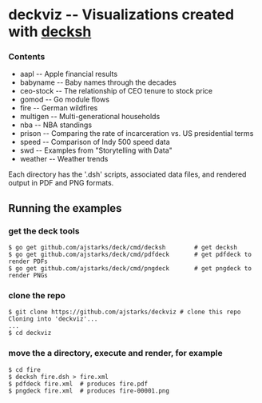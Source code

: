 # deckviz -- Visualizations created with [decksh](https://github.com/ajstarks/deck/blob/master/cmd/decksh/README.md)

### Contents

* aapl -- Apple financial results
* babyname -- Baby names through the decades
* ceo-stock -- The relationship of CEO tenure to stock price
* gomod -- Go module flows
* fire -- German wildfires
* multigen -- Multi-generational households
* nba -- NBA standings
* prison -- Comparing the rate of incarceration vs. US presidential terms
* speed -- Comparison of Indy 500 speed data
* swd -- Examples from "Storytelling with Data"
* weather -- Weather trends

Each directory has the '.dsh' scripts, associated data files, and rendered output in PDF and PNG formats.

## Running the examples

### get the deck tools

	$ go get github.com/ajstarks/deck/cmd/decksh		# get decksh
	$ go get github.com/ajstarks/deck/cmd/pdfdeck		# get pdfdeck to render PDFs
	$ go get github.com/ajstarks/deck/cmd/pngdeck		# get pngdeck to render PNGs
	
### clone the repo
	
	$ git clone https://github.com/ajstarks/deckviz	# clone this repo
	Cloning into 'deckviz'...
	...
	$ cd deckviz
	
### move the a directory, execute and render, for example


	$ cd fire
	$ decksh fire.dsh > fire.xml
	$ pdfdeck fire.xml  # produces fire.pdf
	$ pngdeck fire.xml  # produces fire-00001.png
	

	


